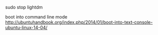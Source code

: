 
sudo stop lightdm

boot into command line mode
http://ubuntuhandbook.org/index.php/2014/01/boot-into-text-console-ubuntu-linux-14-04/

